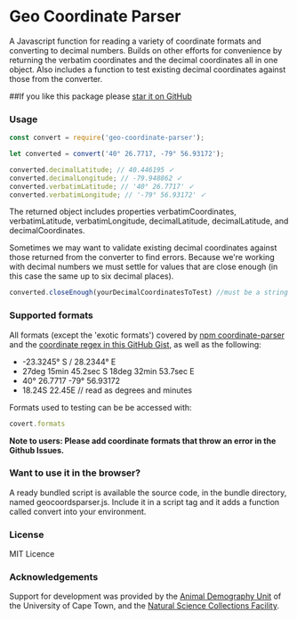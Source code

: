 # Geo Coordinate Parser

A Javascript function for reading a variety of coordinate formats and converting to decimal numbers. Builds on other efforts for convenience by returning the verbatim coordinates and the decimal coordinates all in one object. Also includes a function to test existing decimal coordinates against those from the converter. 

##If you like this package please [star it on GitHub](https://github.com/ianengelbrecht/geo-coordinates-parser)

### Usage
```js
const convert = require('geo-coordinate-parser');

let converted = convert('40° 26.7717, -79° 56.93172');

converted.decimalLatitude; // 40.446195 ✓
converted.decimalLongitude; // -79.948862 ✓
converted.verbatimLatitude; // '40° 26.7717' ✓
converted.verbatimLongitude; // '-79° 56.93172' ✓
```
The returned object includes properties verbatimCoordinates, verbatimLatitude, verbatimLongitude, decimalLatitude, decimalLatitude, and decimalCoordinates.

Sometimes we may want to validate existing decimal coordinates against those returned from the converter to find errors. Because we're working with decimal numbers we must settle for values that are close enough (in this case the same up to six decimal places).

```js
converted.closeEnough(yourDecimalCoordinatesToTest) //must be a string separated by ,
```

### Supported formats

All formats (except the 'exotic formats') covered by [npm coordinate-parser](https://www.npmjs.com/package/coordinate-parser) and the [coordinate regex in this GitHub Gist](https://gist.github.com/moole/3707127/337bd31d813a10abcf55084381803e5bbb0b20dc), as well as the following:
- -23.3245° S / 28.2344° E
- 27deg 15min 45.2sec S 18deg 32min 53.7sec E
- 40° 26.7717 -79° 56.93172
- 18.24S 22.45E // read as degrees and minutes

Formats used to testing can be be accessed with:

```js
covert.formats
```

**Note to users: Please add coordinate formats that throw an error in the Github Issues.**

### Want to use it in the browser?
A ready bundled script is available the source code, in the bundle directory, named geocoordsparser.js. Include it in a script tag and it adds a function called convert into your environment.

### License
MIT Licence

### Acknowledgements
Support for development was provided by the [Animal Demography Unit](http://adu.uct.ac.za) of the University of Cape Town, and the [Natural Science Collections Facility](http://nscf.co.za).
